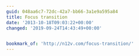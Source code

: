 ```yaml
---
guid: 048aa6c7-72dc-42a7-bb66-3a1e9a595a84
title: Focus transition
date: '2013-10-18T09:03:22+00:00'
changed: '2019-09-24T14:43:49+00:00'


bookmark_of: 'http://n12v.com/focus-transition/'
---
```




